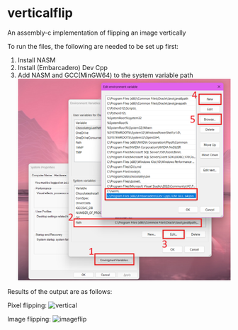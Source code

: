 # verticalflip


An assembly-c implementation of flipping an image vertically

To run the files, the following are needed to be set up first:

1. Install NASM
2. Install (Embarcadero) Dev Cpp
3. Add NASM and GCC(MinGW64) to the system variable path
![steps](images/steps.png)

Results of the output are as follows:

Pixel flipping:
![vertical](images/working.png)


Image flipping:
![imageflip](images/working_bonus.png)